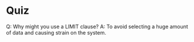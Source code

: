# Quiz

Q: Why might you use a LIMIT clause?
A: To avoid selecting a huge amount of data and causing strain on the system.
